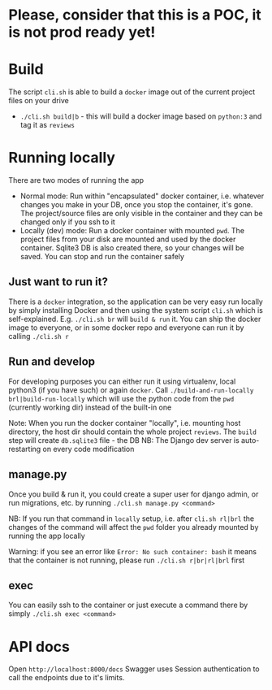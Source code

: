 # Please, consider that this is a POC, it is not prod ready yet!

# Build
The script `cli.sh` is able to build a `docker` image out of the current project files on your drive
* `./cli.sh build|b` - this will build a docker image based on `python:3` and tag it as `reviews`

# Running locally

There are two modes of running the app
* Normal mode: Run within "encapsulated" docker container, i.e. whatever changes you make in your DB, once you stop the container, it's gone. The project/source files are only visible in the container and they can be changed only if you ssh to it
* Locally (dev) mode: Run a docker container with mounted `pwd`. The project files from your disk are mounted and used by the docker container. Sqlite3 DB is also created there, so your changes will be saved. You can stop and run the container safely

## Just want to run it?
There is a `docker` integration, so the application can be very easy run locally by simply installing Docker and then using the system script `cli.sh` which is self-explained.
E.g. `./cli.sh br` will `build & run` it. You can ship the docker image to everyone, or in some docker repo and everyone can run it by calling `./cli.sh r`

## Run and develop
For developing purposes you can either run it using virtualenv, local python3 (if you have such) or again `docker`.
Call `./build-and-run-locally brl|build-run-locally` which will use the python code from the `pwd` (currently working dir) instead of the built-in one

Note: When you run the docker container "locally", i.e. mounting host directory, the host dir should contain the whole project `reviews`. The `build` step will create `db.sqlite3` file - the DB
NB: The Django dev server is auto-restarting on every code modification


## manage.py
Once you build & run it, you could create a super user for django admin, or run migrations, etc. by running `./cli.sh manage.py <command>`

NB: If you run that command in `locally` setup, i.e. after `cli.sh rl|brl` the changes of the command will affect the `pwd` folder you already mounted by running the app locally

Warning: if you see an error like `Error: No such container: bash` it means that the container is not running, please run `./cli.sh r|br|rl|brl` first

## exec
You can easily ssh to the container or just execute a command there by simply `./cli.sh exec <command>`

# API docs
Open `http://localhost:8000/docs`
Swagger uses Session authentication to call the endpoints due to it's limits.